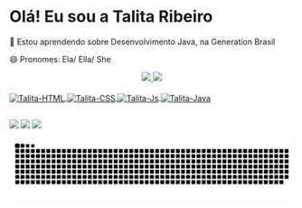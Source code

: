 # Olá! Eu sou a Talita Ribeiro 

🌱 Estou aprendendo sobre Desenvolvimento Java, na Generation Brasil

😄 Pronomes: Ela/ Ella/ She

<div align="center">
  <a href="https://github.com/talitarribeiro">
  <img height="145em" src="https://github-readme-stats.vercel.app/api?username=talitarribeiro&show_icons=true&theme=Light colorblind&include_all_commits=true&count_private=true"/>
  <img height="145em" src="https://github-readme-stats.vercel.app/api/top-langs/?username=talitarribeiro&layout=compact&langs_count=7&theme=Light colorblind"/>
</div>
  
<div style="display: flow"><br>
 <img align="center" alt="Talita-HTML" height="30" width="40" src="https://cdn.jsdelivr.net/gh/devicons/devicon/icons/html5/html5-original.svg">
 <img align="center" alt="Talita-CSS" height="30" width="40" src="https://cdn.jsdelivr.net/gh/devicons/devicon/icons/css3/css3-original.svg">
 <img align="center" alt="Talita-Js" height="30" width="40" src="https://cdn.jsdelivr.net/gh/devicons/devicon/icons/javascript/javascript-original.svg">
 <img align="center" alt="Talita-Java" height="30" width="40" src="https://cdn.jsdelivr.net/gh/devicons/devicon/icons/java/java-original.svg" 
</div>
  
  ##
 <div>
  <a href="https://www.instagram.com/talitaribeiro.ribeiro/" target="_blank"><img src="https://img.shields.io/badge/-Instagram-%23E4405F?style=for-the-badge&logo=instagram&logoColor=white" target="_blank"></a>
 	<a href="https://github.com/talitarribeiro" target="_blank"><img src="https://img.shields.io/badge/Discord-7289DA?style=for-the-badge&logo=discord&logoColor=white" target="_blank"></a> 
  <a href="https://www.linkedin.com/feed/" target="_blank"><img src="https://img.shields.io/badge/-LinkedIn-%230077B5?style=for-the-badge&logo=linkedin&logoColor=white" target="_blank"></a>
</div>
  
![Snake animation](https://github.com/talitarribeiro/talitarribeiro/blob/output/github-contribution-grid-snake.svg)
